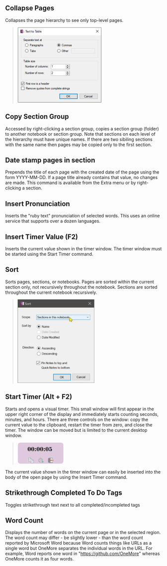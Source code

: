 ## Collapse Pages
Collapses the page hierarchy to see only top-level pages.

> ![Text To Table](images/TextToTable.png)

## Copy Section Group
Accessed by right-clicking a section group, copies a section group (folder) to another notebook or section group. Note that sections on each level of the hierarchy must have unique names. If there are two sibiling sections with the same name then pages may be copied only to the first section.

## Date stamp pages in section
Prepends the title of each page with the created date of the page using the form YYYY-MM-DD.
If a page title already contains that value, no changes are made. This command is available
from the Extra menu or by right-clicking a section.

## Insert Pronunciation
Inserts the "ruby text" pronunciation of selected words. This uses an online service that supports over a dozen languages.

## Insert Timer Value (F2)
Inserts the current value shown in the timer window. The timer window must be started using the Start Timer command.

## Sort
Sorts pages, sections, or notebooks. Pages are sorted within the current section only,
not recursively throughout the notebook. Sections are sorted throughout the current
notebook recursively.

> ![Sort](images/SortDialog.png)

## Start Timer (Alt + F2)
Starts and opens a visual timer. This small window will first appear in the upper right corner of the display and immediately starts counting seconds, minutes, and hours. There are three controls on the window: copy the current value to the clipboard, restart the timer from zero, and close the timer. The window can be moved but is limited to the current desktop window. 

> ![Timer](images/TimerWindow.png)

The current value shown in the timer window can easily be inserted into the body of the open page by using the Insert Timer command.

## Strikethrough Completed To Do Tags
Toggles strikethrough text next to all completed/incompleted tags

## Word Count
Displays the number of words on the current page or in the selected region. The word count may differ - be slightly lower - than the word count reported by Microsoft Word because Word counts things like URLs as a single word but OneMore separates the individual words in the URL. For example, Word reports one word in "https://github.com/OneMore" whereas OneMore counts it as four words.

